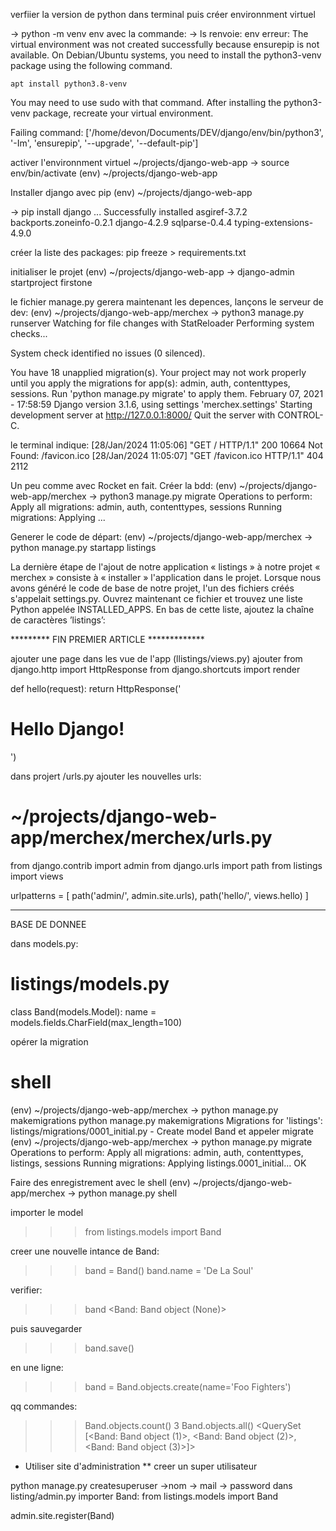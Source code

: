verfiier la version de python dans terminal
puis créer environnment virtuel

→ python -m venv env
avec la commande:
→ ls
renvoie:
env
erreur:
The virtual environment was not created successfully because ensurepip is not
available.  On Debian/Ubuntu systems, you need to install the python3-venv
package using the following command.

    apt install python3.8-venv

You may need to use sudo with that command.  After installing the python3-venv
package, recreate your virtual environment.

Failing command: ['/home/devon/Documents/DEV/django/env/bin/python3', '-Im', 'ensurepip', '--upgrade', '--default-pip']

activer l'environnment virtuel
~/projects/django-web-app
→ source env/bin/activate
(env) ~/projects/django-web-app

Installer django avec pip
(env) ~/projects/django-web-app

→ pip install django
...
Successfully installed asgiref-3.7.2 backports.zoneinfo-0.2.1 django-4.2.9 sqlparse-0.4.4 typing-extensions-4.9.0

créer la liste des packages:
pip freeze > requirements.txt

initialiser le projet
(env) ~/projects/django-web-app
→ django-admin startproject firstone

le fichier manage.py gerera maintenant les depences, 
lançons le serveur de dev:
(env) ~/projects/django-web-app/merchex
→ python3 manage.py runserver
Watching for file changes with StatReloader
Performing system checks...

System check identified no issues (0 silenced).

You have 18 unapplied migration(s). Your project may not work properly until you apply the migrations for app(s): admin, auth, contenttypes, sessions.
Run 'python manage.py migrate' to apply them.
February 07, 2021 - 17:58:59
Django version 3.1.6, using settings 'merchex.settings'
Starting development server at http://127.0.0.1:8000/
Quit the server with CONTROL-C.

le terminal indique:
[28/Jan/2024 11:05:06] "GET / HTTP/1.1" 200 10664
Not Found: /favicon.ico
[28/Jan/2024 11:05:07] "GET /favicon.ico HTTP/1.1" 404 2112

Un peu comme avec Rocket en fait.
Créer la bdd:
(env) ~/projects/django-web-app/merchex
→ python3 manage.py migrate
Operations to perform:
Apply all migrations: admin, auth, contenttypes, sessions
Running migrations:
Applying ...

Generer le code de départ:
(env) ~/projects/django-web-app/merchex
→ python manage.py startapp listings

La dernière étape de l'ajout de notre application « listings » à notre projet « merchex » consiste à « installer » l'application dans le projet.
Lorsque nous avons généré le code de base de notre projet, l'un des fichiers créés s'appelait settings.py. Ouvrez maintenant ce fichier et trouvez une liste Python appelée INSTALLED_APPS. En bas de cette liste, ajoutez la chaîne de caractères ’listings’:

********* FIN PREMIER ARTICLE *************

ajouter une page
dans les vue de l'app (llistings/views.py)
ajouter 
from django.http import HttpResponse
from django.shortcuts import render

def hello(request):
    return HttpResponse('<h1>Hello Django!</h1>')

dans projert /urls.py ajouter les nouvelles urls:
# ~/projects/django-web-app/merchex/merchex/urls.py

from django.contrib import admin
from django.urls import path
from listings import views

urlpatterns = [
path('admin/', admin.site.urls),
path('hello/', views.hello)
]

*************************

BASE DE DONNEE

dans models.py:
# listings/models.py

class Band(models.Model):
    name = models.fields.CharField(max_length=100)

opérer la migration
# shell

(env) ~/projects/django-web-app/merchex
→ python manage.py makemigrations
python manage.py makemigrations
Migrations for 'listings':
  listings/migrations/0001_initial.py
    - Create model Band
et appeler migrate
(env) ~/projects/django-web-app/merchex
→ python manage.py migrate
Operations to perform:
Apply all migrations: admin, auth, contenttypes, listings, sessions
Running migrations:
Applying listings.0001_initial... OK

Faire des enregistrement avec le shell
(env) ~/projects/django-web-app/merchex
→ python manage.py shell
>>>

importer le model
>>> from listings.models import Band

creer une nouvelle intance de Band:
>>> band = Band()
>>> band.name = 'De La Soul'

verifier:
>>> band
<Band: Band object (None)>

puis sauvegarder
>>> band.save()

en une ligne:
>>> band = Band.objects.create(name='Foo Fighters')

qq commandes:
>>> Band.objects.count()
3
>>> Band.objects.all()
<QuerySet [<Band: Band object (1)>, <Band: Band object (2)>, <Band: Band object (3)>]>

* Utiliser site d'administration
** creer un super utilisateur

python manage.py createsuperuser
->nom 
-> mail
-> password
dans listing/admin.py
importer Band:
from listings.models import Band

admin.site.register(Band)







